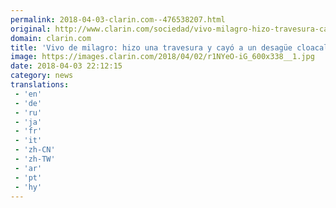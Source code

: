 ```yaml
---
permalink: 2018-04-03-clarin.com--476538207.html
original: http://www.clarin.com/sociedad/vivo-milagro-hizo-travesura-cayo-desague-cloacal_0_Hy2xsI-sG.html
domain: clarin.com
title: 'Vivo de milagro: hizo una travesura y cayó a un desagüe cloacal'
image: https://images.clarin.com/2018/04/02/r1NYeO-iG_600x338__1.jpg
date: 2018-04-03 22:12:15
category: news
translations: 
 - 'en'
 - 'de'
 - 'ru'
 - 'ja'
 - 'fr'
 - 'it'
 - 'zh-CN'
 - 'zh-TW'
 - 'ar'
 - 'pt'
 - 'hy'
---
```


